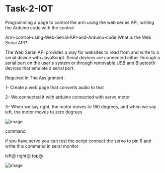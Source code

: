 # Task-2-IOT
Programming a page to control the arm using the web series API, writing the Arduino code with the control

Arm-control-using-Web-Serial-API-and-Arduino-code What is the Web Serial API?

The Web Serial API provides a way for websites to read from and write to a serial device with JavaScript. 
Serial devices are connected either through a serial port on the user's system or through removable USB and Bluetooth devices that emulate a serial port.


Required In The Assignment :

1- Create a web page that converts audio to text

2- We connected it with arduino connected with servo motor

3- When we say right, the motor moves to 180 degrees, and when we say left, the motor moves to zero degrees


![image](https://user-images.githubusercontent.com/107873476/182010972-2818b283-d33d-4f4c-84bd-a98cffc9373f.png)

command

if you have servo you can test the script connect the servo to pin 8 and write this command in seral monitor

left@
right@
top@


![image](https://user-images.githubusercontent.com/107873476/182038396-0e499fb6-94c3-423a-8b5e-9f83306e5547.png)

